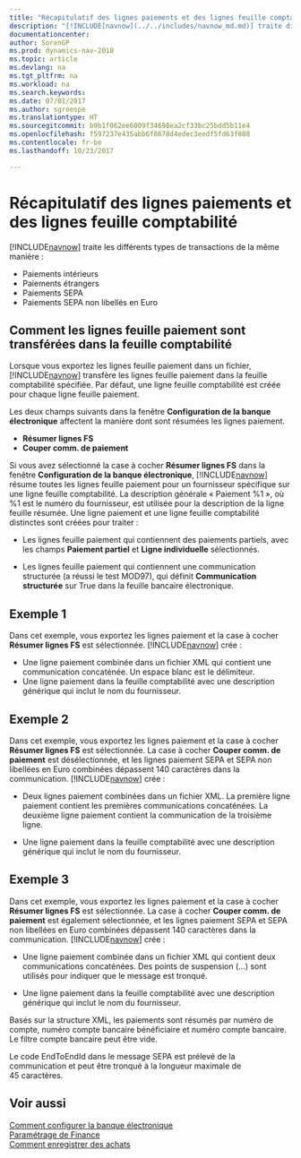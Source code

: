 ```yaml
---
title: "Récapitulatif des lignes paiements et des lignes feuille comptabilité"
description: "[!INCLUDE[navnow](../../includes/navnow_md.md)] traite différents types de transactions de la même manière."
documentationcenter: 
author: SorenGP
ms.prod: dynamics-nav-2018
ms.topic: article
ms.devlang: na
ms.tgt_pltfrm: na
ms.workload: na
ms.search.keywords: 
ms.date: 07/01/2017
ms.author: sgroespe
ms.translationtype: HT
ms.sourcegitcommit: b9b1f062ee6009f34698ea2cf33bc25bdd5b11e4
ms.openlocfilehash: f597237e435abb6f8678d4edec3eedf5fd63f088
ms.contentlocale: fr-be
ms.lasthandoff: 10/23/2017

---
```

# <a name="summarizing-payment-lines-and-general-journal-lines"></a>Récapitulatif des lignes paiements et des lignes feuille comptabilité
[!INCLUDE[navnow](../../includes/navnow_md.md)] traite les différents types de transactions de la même manière :  

- Paiements intérieurs  
- Paiements étrangers  
- Paiements SEPA  
- Paiements SEPA non libellés en Euro  

## <a name="how-payment-journal-lines-are-transferred-to-the-general-journal"></a>Comment les lignes feuille paiement sont transférées dans la feuille comptabilité  
Lorsque vous exportez les lignes feuille paiement dans un fichier, [!INCLUDE[navnow](../../includes/navnow_md.md)] transfère les lignes feuille paiement dans la feuille comptabilité spécifiée. Par défaut, une ligne feuille comptabilité est créée pour chaque ligne feuille paiement.  

Les deux champs suivants dans la fenêtre **Configuration de la banque électronique** affectent la manière dont sont résumées les lignes paiement.  

- **Résumer lignes FS**  
- **Couper comm. de paiement**  

Si vous avez sélectionné la case à cocher **Résumer lignes FS** dans la fenêtre **Configuration de la banque électronique**, [!INCLUDE[navnow](../../includes/navnow_md.md)] résume toutes les lignes feuille paiement pour un fournisseur spécifique sur une ligne feuille comptabilité. La description générale « Paiement %1 », où %1 est le numéro du fournisseur, est utilisée pour la description de la ligne feuille résumée. Une ligne paiement et une ligne feuille comptabilité distinctes sont créées pour traiter :  

- Les lignes feuille paiement qui contiennent des paiements partiels, avec les champs **Paiement partiel** et **Ligne individuelle** sélectionnés.  

- Les lignes feuille paiement qui contiennent une communication structurée (a réussi le test MOD97), qui définit **Communication structurée** sur True dans la feuille bancaire électronique.  

## <a name="example-1"></a>Exemple 1  
Dans cet exemple, vous exportez les lignes paiement et la case à cocher **Résumer lignes FS** est sélectionnée. [!INCLUDE[navnow](../../includes/navnow_md.md)] crée :  

- Une ligne paiement combinée dans un fichier XML qui contient une communication concaténée. Un espace blanc est le délimiteur.  
- Une ligne paiement dans la feuille comptabilité avec une description générique qui inclut le nom du fournisseur.  

## <a name="example-2"></a>Exemple 2  
Dans cet exemple, vous exportez les lignes paiement et la case à cocher **Résumer lignes FS** est sélectionnée. La case à cocher **Couper comm. de paiement** est désélectionnée, et les lignes paiement SEPA et SEPA non libellées en Euro combinées dépassent 140 caractères dans la communication. [!INCLUDE[navnow](../../includes/navnow_md.md)] crée :  

- Deux lignes paiement combinées dans un fichier XML. La première ligne paiement contient les premières communications concaténées. La deuxième ligne paiement contient la communication de la troisième ligne.  

- Une ligne paiement dans la feuille comptabilité avec une description générique qui inclut le nom du fournisseur.  

## <a name="example-3"></a>Exemple 3  
Dans cet exemple, vous exportez les lignes paiement et la case à cocher **Résumer lignes FS** est sélectionnée. La case à cocher **Couper comm. de paiement** est également sélectionnée, et les lignes paiement SEPA et SEPA non libellées en Euro combinées dépassent 140 caractères dans la communication. [!INCLUDE[navnow](../../includes/navnow_md.md)] crée :  

- Une ligne paiement combinée dans un fichier XML qui contient deux communications concaténées. Des points de suspension (...) sont utilisés pour indiquer que le message est tronqué.  

- Une ligne paiement dans la feuille comptabilité avec une description générique qui inclut le nom du fournisseur.  

Basés sur la structure XML, les paiements sont résumés par numéro de compte, numéro compte bancaire bénéficiaire et numéro compte bancaire. Le filtre compte bancaire peut être vide.  

Le code EndToEndId dans le message SEPA est prélevé de la communication et peut être tronqué à la longueur maximale de 45 caractères.  

## <a name="see-also"></a>Voir aussi  
 [Comment configurer la banque électronique](how-to-set-up-electronic-banking.md)   
 [Paramétrage de Finance](../../finance-setup-finance.md)  
 [Comment enregistrer des achats](../../purchasing-how-record-purchases.md) 

